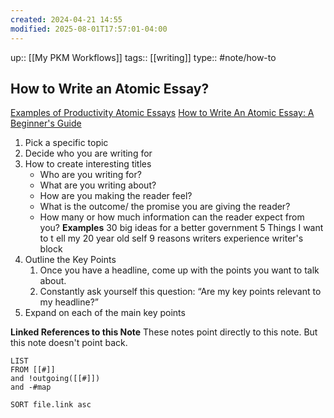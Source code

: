 ```yaml
---
created: 2024-04-21 14:55
modified: 2025-08-01T17:57:01-04:00
---
```

up:: [[My PKM Workflows]]
tags:: [[writing]] 
type:: #note/how-to 
## How to Write an Atomic Essay?

[Examples of Productivity Atomic Essays](https://twitter.com/julia_saxena/status/1373253118297772032)
[How to Write An Atomic Essay: A Beginner's Guide](https://www.ship30for30.com/post/how-to-write-an-atomic-essay-a-beginners-guide)

1. Pick a specific topic
2. Decide who you are writing for
3. How to create interesting titles
	- Who are you writing for?
	- What are you writing about?
	- How are you making the reader feel?
	- What is the outcome/ the promise you are giving the reader?
	- How many or how much information can the reader expect from you?
	**Examples**
		30 big ideas for a better government
		5 Things I want to t ell my 20 year old self
		9 reasons writers experience writer's block
4. Outline the Key Points
	1.  Once you have a headline, come up with the points you want to talk about. 
	2. Constantly ask yourself this question: “Are my key points relevant to my headline?”
5. Expand on each of the main key points

**Linked References to this Note**
These notes point directly to this note. But this note doesn't point back.
```dataview
LIST
FROM [[#]]
and !outgoing([[#]])
and -#map

SORT file.link asc
```
